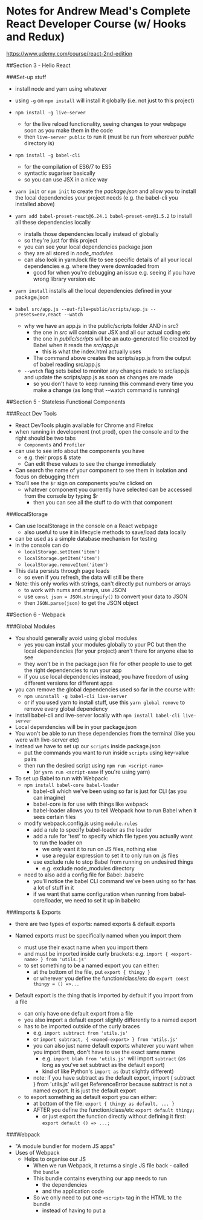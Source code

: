 # Notes for Andrew Mead's Complete React Developer Course (w/ Hooks and Redux)
https://www.udemy.com/course/react-2nd-edition

##Section 3 - Hello React

###Set-up stuff
- install node and yarn using whatever
- using `-g` on `npm install` will install it globally (i.e. not just to this project)
 

- `npm install -g live-server`
  - for the live reload functionality, seeing changes to your webpage soon as you make them in the code
  - then `live-server public` to run it (must be run from wherever *public* directory is)


- `npm install -g babel-cli`
  - for the compilation of ES6/7 to ES5 
  - syntactic sugariser basically
  - so you can use JSX in a nice way


- `yarn init` or `npm init` to create the *package.json* and allow you to install the local dependencies your project needs (e.g. the babel-cli you installed above)
- `yarn add babel-preset-react@6.24.1 babel-preset-env@1.5.2` to install all these dependencies locally
  - installs those dependencies locally instead of globally
  - so they're just for this project
  - you can see your local dependencies package.json
  - they are all stored in *node_modules*
  - can also look in yarn.lock file to see specific details of all your local dependencies e.g. where they were downloaded from
    - good for when you're debugging an issue e.g. seeing if you have wrong library version etc


- `yarn install` installs all the local dependencies defined in your package.json


- `babel src/app.js --out-file=public/scripts/app.js --presets=env,react --watch`
  - why we have an app.js in the public/scripts folder AND in src?
    - the one in *src* will contain our JSX and all our actual coding etc
    - the one in *public/scripts* will be an auto-generated file created by Babel when it reads the *src/app.js*
      - this is what the index.html actually uses
    - The command above creates the scripts/app.js from the output of babel reading src/app.js
  - `--watch` flag sets babel to monitor any changes made to src/app.js and update the scripts/app.js as soon as changes are made
    - so you don't have to keep running this command every time you make a change (as long that --watch command is running)

##Section 5 - Stateless Functional Components

###React Dev Tools
- React DevTools plugin available for Chrome and Firefox
- when running in development (not prod), open the console and to the right should be two tabs
  - `Components` and `Profiler`
- can use to see info about the components you have
  - e.g. their props & state
  - Can edit these values to see the change immediately
- Can search the name of your component to see them in isolation and focus on debugging them
- You'll see the `$r` sign on components you're clicked on
  - whatever component you currently have selected can be accessed from the console by typing $r
    - then you can see all the stuff to do with that component

###localStorage
- Can use localStorage in the console on a React webpage
  - also useful to use it in lifecycle methods to save/load data locally
- can be used as a simple database mechanism for testing
- in the console can do
  - `localStorage.setItem('item')`
  - `localStorage.getItem('item')`
  - `localStorage.removeItem('item')`
- This data persists through page loads
  - so even if you refresh, the data will still be there
- Note: this only works with strings, can't directly put numbers or arrays
  - to work with nums and arrays, use JSON
  - use `const json = JSON.stringify()` to convert your data to JSON
  - then `JSON.parse(json)` to get the JSON object

##Section 6 - Webpack


###Global Modules
- You should generally avoid using global modules
  - yes you can install your modules globally to your PC but then the local dependencies (for your project) aren't there for anyone else to see
  - they won't be in the package.json file for other people to use to get the right dependencies to run your app
  - if you use local dependencies instead, you have freedom of using different versions for different apps
- you can remove the global dependencies used so far in the course with:
  - `npm uninstall -g babel-cli live-server`
  - or if you used yarn to install stuff, use this `yarn global remove` to remove every global dependency
- install babel-cli and live-server locally with `npm install babel-cli live-server`
- Local dependencies will be in your package.json
- You won't be able to run these dependencies from the terminal (like you were with live-server etc)
- Instead we have to set up our `scripts` inside package.json
  - put the commands you want to run inside `scripts` using key-value pairs
  - then run the desired script using `npm run <script-name>`
    - (or `yarn run <script-name` if you're using yarn)
- To set up Babel to run with Webpack:
  - `npm install babel-core babel-loader`
    - babel-cli which we've been using so far is just for CLI (as you can imagine)
    - babel-core is for use with things like webpack
    - babel-loader allows you to tell Webpack how to run Babel when it sees certain files
  - modify webpack.config.js using `module.rules`
    - add a rule to specify babel-loader as the loader
    - add a rule for 'test' to specify which file types you actually want to run the loader on
      - we only want it to run on JS files, nothing else
      - use a regular expression to set it to only run on .js files
    - use exclude rule to stop Babel from running on undesired things
      - e.g. exclude node_modules directory
  - need to also add a config file for Babel: .babelrc
    - you'll notice the babel CLI command we've been using so far has a lot of stuff in it
    - if we want that same configuration when running from babel-core/loader, we need to set it up in babelrc

###Imports & Exports
- there are two types of exports: named exports & default exports

- Named exports must be specifically named when you import them
  - must use their exact name when you import them
  - and must be imported inside curly brackets: e.g. `import { <export-name> } from 'utils.js'`
  - to set something to be a named export you can either:
    - at the bottom of the file, put `export { thingy }`
    - or wherever you define the function/class/etc do `export const thingy = () =>...`


- Default export is the thing that is imported by default if you import from a file
  - can only have one default export from a file
  - you also import a default export slightly differently to a named export
  - has to be imported outside of the curly braces
    - e.g. `import subtract from 'utils.js'`
    - or `import subtract, { <named-export> } from 'utils.js'`
    - you can also just name default exports whatever you want when you import them, don't have to use the exact same name
      - e.g. `import blah from 'utils.js'` will import `subtract` (as long as you've set subtract as the default export)
      - kind of like Python's `import as` (but slightly different)
    - note: if you have subtract as the default export, import { subtract } from 'utils.js' will get ReferenceError because subtract is not a named export. It is just the default export
  - to export something as default export you can either:
    - at bottom of the file: `export { thingy as default, ... }`
    - AFTER you define the function/class/etc `export default thingy;`
      - or just export the function directly without defining it first: `export default () => ...;`


###Webpack
- "A module bundler for modern JS apps"
- Uses of Webpack
  - Helps to organise our JS
    - When we run Webpack, it returns a single JS file back - called the `bundle`
    - This bundle contains everything our app needs to run
      - the dependencies
      - and the application code
    - So we only need to put one `<script>` tag in the HTML to the bundle
      - instead of having to put a <script> for every JS file
      - Having to make all those requests to multiple files can slow your app a lot, so good to have it all in one
  - Webpack will also run Babel for us, we don't have to keep running that command we've been using so far

###Configuring Webpack
- install Webpack with `npm install webpack@3.1.0` (version used for this course)
- in your package.json scripts, put one `"build": "webpack"`
  - this will run webpack which will run the bundle and deal with babel without us having to worry about it
  - can also add --watch to keep it running UNLESS you're using webpack-dev-server which will do that for you anyway
- you also need to create a `webpack.config.js` file in the project's root folder
  - in this file we need to tell webpack two things
    - the entry point for our application: this is the app.js file which webpack will build the bundle from
    - the output file: where we want webpack to output the bundle file
- then use `node webpack.config.js` to configure Webpack with the properties you specified
- now webpack is set up to run using your `npm/yarn run build` (or whatever you named the script)
  - this command will always output a hash which you can use to verify the integrity of your build
  - and the webpack version
  - and the time taken to do everything
  - the bundle.js file and its size
  - the app.js file and size

###Webpack Source Maps
- helps a lot for debugging React apps
- it's not easy to read the stacktraces in the console with React apps
  - because the app runs from the bundle.js which is massive and contains everything to do with running the app
    - can be like tens of thousands of lines long
  - so the stacktrace just shows that file
- Source Maps help by telling you the exact line(s) in the file(s) where an error occurred
- can be set up by adding a `devtool` property in webpack.js.org
  - look at https://webpack.js.org/configuration/devtool/#root to see the different types of source maps you can put in devtool
  - we're going to use `cheap-module-eval-source-map` for now
- Note: every time you change your webpack config, you need to restart the build

###Webpack Dev Server
- similar to live-server
- has some nice features
- need to set it up in webpack.config.json
  - add a `devServer` property and set the attributes you want
  - need to give the path to the public/ folder in `contentBase`
  - then in package.json, add `"dev-server": "webpack-dev-server"`
- note that using webpack-dev-server, no bundle.js file is actually saved to your project
  - dev-server will have a bundle.js loaded in memory but not actually save anything because that's slow, so keeps it quick
  - so you can delete the bundle.js file currently in public/ as it isn't being used anymore
  - BUT if you start putting stuff into production then that requires a bundle.js file to be present somewhere
    - you can create that using `npm run build` if you need it

###Babel Transform Class Properties
- https://babeljs.io/docs/en/babel-plugin-proposal-class-properties 
- can use this to simplify writing classes
- You can write classes in the simple ES6 format and then Babel with this plugin will convert it to ES5 at runtime
  - don't have to write out this.<attr-name> and do all that constructor stuff
  - don't have to .bind(this) all the methods
  - the plugin does it all for you
  - note: methods must be written in arrow format for it to work (i think)
  - note: lifecycle methods and the render methods should not be changed to arrow format
- install using the instructions
  - `npm install babel-plugin-transform-class-properties` (the official docs also have --save-dev)
  - then add the plugin in babel.rc

##Section 7 - Using Third Party Components

###Built-In Children  Props
- You can pass JSX into a React Component by doing `<MyComponent><p>some JSX</p></MyComponent>`
  - like nested HTML
- This JSX will then be available inside that component's props
  - using `props.children`

###React Modal
- https://github.com/reactjs/react-modal
- a third party component
- like a pop-up alert but looks nicer and more features